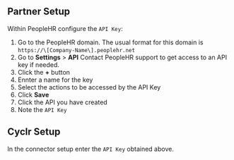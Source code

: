 
<section class="setup partner" markdown="1">

## Partner Setup

<div class="section-content" markdown="1">

Within PeopleHR configure the `API Key`:

1. Go to the PeopleHR domain. The usual format for this domain is `https://\[Company-Name\].peoplehr.net`
2. Go to **Settings** > **API** Contact PeopleHR support to get access to an API key if needed.
3. Click the **+** button
4. Ennter a name for the key
5. Select the actions to be accessed by the API Key
6. Click **Save**
4. Click the API you have created
8. Note the `API Key` 

</div>

</section>

<section class="setup cyclr" markdown="1">

## Cyclr Setup

<div class="section-content" markdown="1">

In the connector setup enter the `API Key` obtained above.

</div>

</section>

